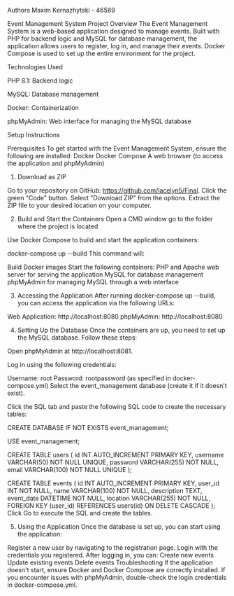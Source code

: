 Authors
Maxim Kernazhytski - 46589

Event Management System
Project Overview
The Event Management System is a web-based application designed to manage events. Built with PHP for backend logic and MySQL for database management, the application allows users to register, log in, and manage their events. Docker Compose is used to set up the entire environment for the project.

Technologies Used

PHP 8.1: Backend logic

MySQL: Database management

Docker: Containerization

phpMyAdmin: Web interface for managing the MySQL database

Setup Instructions

Prerequisites
To get started with the Event Management System, ensure the following are installed:
Docker
Docker Compose
A web browser (to access the application and phpMyAdmin)

1. Download as ZIP

Go to your repository on GitHub: https://github.com/lacelyn5/Final.
Click the green "Code" button.
Select "Download ZIP" from the options.
Extract the ZIP file to your desired location on your computer.

2. Build and Start the Containers
Open a CMD window go to the folder where the project is located

Use Docker Compose to build and start the application containers:

docker-compose up --build
This command will:

Build Docker images
Start the following containers:
PHP and Apache web server for serving the application
MySQL for database management
phpMyAdmin for managing MySQL through a web interface

3. Accessing the Application
After running docker-compose up --build, you can access the application via the following URLs:

Web Application: http://localhost:8080
phpMyAdmin: http://localhost:8080

4. Setting Up the Database
Once the containers are up, you need to set up the MySQL database. Follow these steps:

Open phpMyAdmin at http://localhost:8081.

Log in using the following credentials:

Username: root
Password: rootpassword (as specified in docker-compose.yml)
Select the event_management database (create it if it doesn’t exist).

Click the SQL tab and paste the following SQL code to create the necessary tables:

CREATE DATABASE IF NOT EXISTS event_management;

USE event_management;

CREATE TABLE users (
    id INT AUTO_INCREMENT PRIMARY KEY,
    username VARCHAR(50) NOT NULL UNIQUE,
    password VARCHAR(255) NOT NULL,
    email VARCHAR(100) NOT NULL UNIQUE
);

CREATE TABLE events (
    id INT AUTO_INCREMENT PRIMARY KEY,
    user_id INT NOT NULL,
    name VARCHAR(100) NOT NULL,
    description TEXT,
    event_date DATETIME NOT NULL,
    location VARCHAR(255) NOT NULL,
    FOREIGN KEY (user_id) REFERENCES users(id) ON DELETE CASCADE
);
Click Go to execute the SQL and create the tables.

5. Using the Application
Once the database is set up, you can start using the application:

Register a new user by navigating to the registration page.
Login with the credentials you registered.
After logging in, you can:
Create new events
Update existing events
Delete events
Troubleshooting
If the application doesn't start, ensure Docker and Docker Compose are correctly installed.
If you encounter issues with phpMyAdmin, double-check the login credentials in docker-compose.yml.
